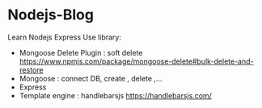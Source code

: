 # Nodejs-Blog
Learn Nodejs Express
Use library:
+ Mongoose Delete Plugin : soft delete https://www.npmjs.com/package/mongoose-delete#bulk-delete-and-restore
+ Mongoose : connect DB, create , delete ,...
+ Express
+ Template engine : handlebarsjs    https://handlebarsjs.com/

